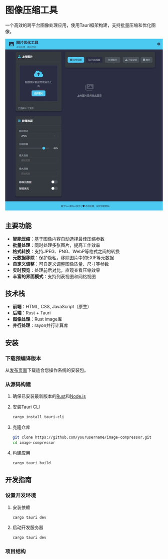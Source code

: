 # 图像压缩工具

一个高效的跨平台图像处理应用，使用Tauri框架构建，支持批量压缩和优化图像。

![应用截图](screenshot.jpeg)

## 主要功能

- **智能压缩**：基于图像内容自动选择最佳压缩参数
- **批量处理**：同时处理多张图片，提高工作效率
- **格式转换**：支持JPEG、PNG、WebP等格式之间的转换
- **元数据移除**：保护隐私，移除图片中的EXIF等元数据
- **自定义调整**：可自定义调整图像质量、尺寸等参数
- **实时预览**：处理前后对比，直观查看压缩效果
- **丰富的界面模式**：支持列表视图和网格视图

## 技术栈

- **前端**：HTML, CSS, JavaScript（原生）
- **后端**：Rust + Tauri
- **图像处理**：Rust image库
- **并行处理**：rayon并行计算库

## 安装

### 下载预编译版本

从[发布页面](https://github.com/yourusername/image-compressor/releases)下载适合您操作系统的安装包。

### 从源码构建

1. 确保已安装最新版本的[Rust](https://www.rust-lang.org/tools/install)和[Node.js](https://nodejs.org/)

2. 安装Tauri CLI
   ```bash
   cargo install tauri-cli
   ```

3. 克隆仓库
   ```bash
   git clone https://github.com/yourusername/image-compressor.git
   cd image-compressor
   ```

4. 构建应用
   ```bash
   cargo tauri build
   ```

## 开发指南

### 设置开发环境

1. 安装依赖
   ```bash
   cargo tauri dev
   ```

2. 启动开发服务器
   ```bash
   cargo tauri dev
   ```

### 项目结构
